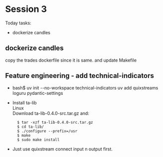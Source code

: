 # Session 3

Today tasks:  

- dockerize candles

## dockerize candles

copy the trades dockerfile since it is same. and update Makefile  


## Feature engineering - add technical-indicators

- bash$   uv init --no-workspace technical-indicators
        uv add quixstreams loguru pydantic-settings

- Install ta-lib  
        Linux  
        Download ta-lib-0.4.0-src.tar.gz and:  

        $ tar -xzf ta-lib-0.4.0-src.tar.gz  
        $ cd ta-lib/  
        $ ./configure --prefix=/usr  
        $ make  
        $ sudo make install  


- Just use quixstream connect input n output first.












